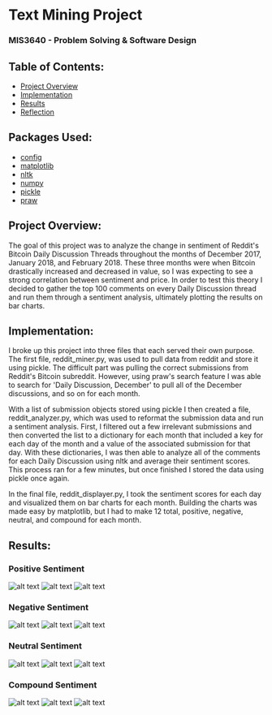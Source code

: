 # Text Mining Project

### MIS3640 - Problem Solving & Software Design

## Table of Contents:

- [Project Overview](#Overview)
- [Implementation](#Implementation)
- [Results](#Results)
- [Reflection](#Reflection)

## Packages Used:

- [config](https://pypi.org/project/config/)
- [matplotlib](https://matplotlib.org/)
- [nltk](https://www.nltk.org/)
- [numpy](http://www.numpy.org/)
- [pickle](https://docs.python.org/3/library/pickle.html)
- [praw](https://praw.readthedocs.io/en/latest/)

## <a name="Project">Project Overview:</a>

The goal of this project was to analyze the change in sentiment of Reddit's Bitcoin Daily Discussion Threads throughout the months of December 2017, January 2018, and February 2018. These three months were when Bitcoin drastically increased and decreased in value, so I was expecting to see a strong correlation between sentiment and price. In order to test this theory I decided to gather the top 100 comments on every Daily Discussion thread and run them through a sentiment analysis, ultimately plotting the results on bar charts.

## <a name="Implementation">Implementation:</a>

I broke up this project into three files that each served their own purpose. The first file, reddit_miner.py, was used to pull data from reddit and store it using pickle. The difficult part was pulling the correct submissions from Reddit's Bitcoin subreddit. However, using praw's search feature I was able to search for 'Daily Discussion, December' to pull all of the December discussions, and so on for each month.

With a list of submission objects stored using pickle I then created a file, reddit_analyzer.py, which was used to reformat the submission data and run a sentiment analysis. First, I filtered out a few irrelevant submissions and then converted the list to a dictionary for each month that included a key for each day of the month and a value of the associated submission for that day. With these dictionaries, I was then able to analyze all of the comments for each Daily Discussion using nltk and average their sentiment scores. This process ran for a few minutes, but once finished I stored the data using pickle once again.

In the final file, reddit_displayer.py, I took the sentiment scores for each day and visualized them on bar charts for each month. Building the charts was made easy by matplotlib, but I had to make 12 total, positive, negative, neutral, and compound for each month.

## <a name="Results">Results:</a>

### Positive Sentiment

![alt text](https://github.com/KyleLawson16/text-mining/blob/master/charts/December_pos.png)
![alt text](https://github.com/KyleLawson16/text-mining/blob/master/charts/January_pos.png)
![alt text](https://github.com/KyleLawson16/text-mining/blob/master/charts/February_pos.png)

### Negative Sentiment

![alt text](https://github.com/KyleLawson16/text-mining/blob/master/charts/December_neg.png)
![alt text](https://github.com/KyleLawson16/text-mining/blob/master/charts/January_neg.png)
![alt text](https://github.com/KyleLawson16/text-mining/blob/master/charts/February_neg.png)

### Neutral Sentiment

![alt text](https://github.com/KyleLawson16/text-mining/blob/master/charts/December_neu.png)
![alt text](https://github.com/KyleLawson16/text-mining/blob/master/charts/January_neu.png)
![alt text](https://github.com/KyleLawson16/text-mining/blob/master/charts/February_neu.png)

### Compound Sentiment

![alt text](https://github.com/KyleLawson16/text-mining/blob/master/charts/December_comp.png)
![alt text](https://github.com/KyleLawson16/text-mining/blob/master/charts/January_comp.png)
![alt text](https://github.com/KyleLawson16/text-mining/blob/master/charts/February_comp.png)
